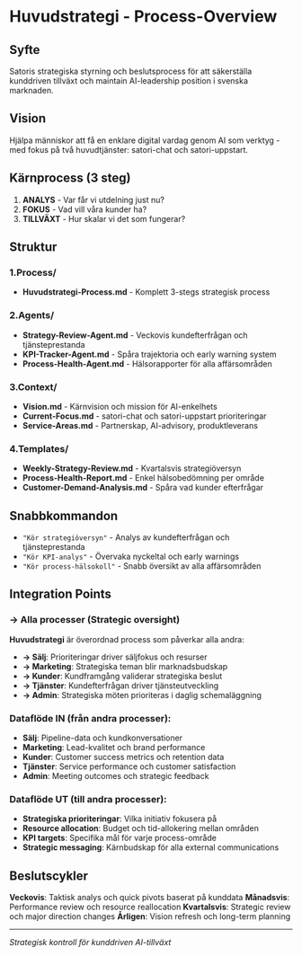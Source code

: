 # Huvudstrategi - Process-Overview

## Syfte
Satoris strategiska styrning och beslutsprocess för att säkerställa kunddriven tillväxt och maintain AI-leadership position i svenska marknaden.

## Vision
Hjälpa människor att få en enklare digital vardag genom AI som verktyg - med fokus på två huvudtjänster: satori-chat och satori-uppstart.

## Kärnprocess (3 steg)
1. **ANALYS** - Var får vi utdelning just nu?
2. **FOKUS** - Vad vill våra kunder ha?
3. **TILLVÄXT** - Hur skalar vi det som fungerar?

## Struktur

### 1.Process/
- **Huvudstrategi-Process.md** - Komplett 3-stegs strategisk process

### 2.Agents/
- **Strategy-Review-Agent.md** - Veckovis kundefterfrågan och tjänsteprestanda
- **KPI-Tracker-Agent.md** - Spåra trajektoria och early warning system
- **Process-Health-Agent.md** - Hälsorapporter för alla affärsområden

### 3.Context/
- **Vision.md** - Kärnvision och mission för AI-enkelhets
- **Current-Focus.md** - satori-chat och satori-uppstart prioriteringar
- **Service-Areas.md** - Partnerskap, AI-advisory, produktleverans

### 4.Templates/
- **Weekly-Strategy-Review.md** - Kvartalsvis strategiöversyn
- **Process-Health-Report.md** - Enkel hälsobedömning per område
- **Customer-Demand-Analysis.md** - Spåra vad kunder efterfrågar

## Snabbkommandon
- `"Kör strategiöversyn"` - Analys av kundefterfrågan och tjänsteprestanda
- `"Kör KPI-analys"` - Övervaka nyckeltal och early warnings
- `"Kör process-hälsokoll"` - Snabb översikt av alla affärsområden

## Integration Points

### → Alla processer (Strategic oversight)
**Huvudstrategi** är överordnad process som påverkar alla andra:
- **→ Sälj**: Prioriteringar driver säljfokus och resurser
- **→ Marketing**: Strategiska teman blir marknadsbudskap
- **→ Kunder**: Kundframgång validerar strategiska beslut
- **→ Tjänster**: Kundefterfrågan driver tjänsteutveckling
- **→ Admin**: Strategiska möten prioriteras i daglig schemaläggning

### Dataflöde IN (från andra processer):
- **Sälj**: Pipeline-data och kundkonversationer
- **Marketing**: Lead-kvalitet och brand performance
- **Kunder**: Customer success metrics och retention data  
- **Tjänster**: Service performance och customer satisfaction
- **Admin**: Meeting outcomes och strategic feedback

### Dataflöde UT (till andra processer):
- **Strategiska prioriteringar**: Vilka initiativ fokusera på
- **Resource allocation**: Budget och tid-allokering mellan områden
- **KPI targets**: Specifika mål för varje process-område
- **Strategic messaging**: Kärnbudskap för alla external communications

## Beslutscykler
**Veckovis**: Taktisk analys och quick pivots baserat på kunddata
**Månadsvis**: Performance review och resource reallocation
**Kvartalsvis**: Strategic review och major direction changes
**Årligen**: Vision refresh och long-term planning

---
*Strategisk kontroll för kunddriven AI-tillväxt*